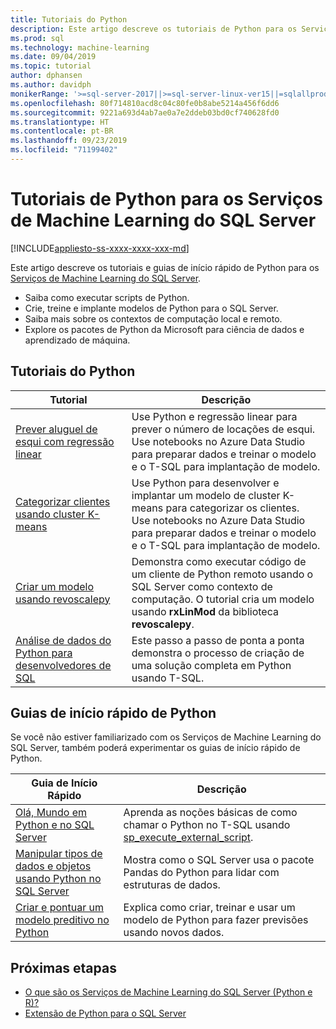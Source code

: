 ```yaml
---
title: Tutoriais do Python
description: Este artigo descreve os tutoriais de Python para os Serviços de Machine Learning do SQL Server. Saiba como executar scripts de Python. Crie, treine e implante modelos de Python para o SQL Server. Saiba mais sobre os contextos de computação local e remoto. Explore os pacotes de Python da Microsoft para ciência de dados e aprendizado de máquina.
ms.prod: sql
ms.technology: machine-learning
ms.date: 09/04/2019
ms.topic: tutorial
author: dphansen
ms.author: davidph
monikerRange: '>=sql-server-2017||>=sql-server-linux-ver15||=sqlallproducts-allversions'
ms.openlocfilehash: 80f714810acd8c04c80fe0b8abe5214a456f6dd6
ms.sourcegitcommit: 9221a693d4ab7ae0a7e2ddeb03bd0cf740628fd0
ms.translationtype: HT
ms.contentlocale: pt-BR
ms.lasthandoff: 09/23/2019
ms.locfileid: "71199402"
---
```

# <a name="python-tutorials-for-sql-server-machine-learning-services"></a>Tutoriais de Python para os Serviços de Machine Learning do SQL Server
[!INCLUDE[appliesto-ss-xxxx-xxxx-xxx-md](../../includes/appliesto-ss-xxxx-xxxx-xxx-md.md)]

Este artigo descreve os tutoriais e guias de início rápido de Python para os [Serviços de Machine Learning do SQL Server](../install/sql-machine-learning-services-windows-install.md).

+ Saiba como executar scripts de Python.
+ Crie, treine e implante modelos de Python para o SQL Server.
+ Saiba mais sobre os contextos de computação local e remoto.
+ Explore os pacotes de Python da Microsoft para ciência de dados e aprendizado de máquina.

<a name="bkmk_pythontutorials"></a>

## <a name="python-tutorials"></a>Tutoriais do Python

| Tutorial | Descrição |
|-|-|
| [Prever aluguel de esqui com regressão linear](python-ski-rental-linear-regression.md) | Use Python e regressão linear para prever o número de locações de esqui. Use notebooks no Azure Data Studio para preparar dados e treinar o modelo e o T-SQL para implantação de modelo. |
| [Categorizar clientes usando cluster K-means](python-clustering-model.md) | Use Python para desenvolver e implantar um modelo de cluster K-means para categorizar os clientes. Use notebooks no Azure Data Studio para preparar dados e treinar o modelo e o T-SQL para implantação de modelo. |
| [Criar um modelo usando revoscalepy](use-python-revoscalepy-to-create-model.md) | Demonstra como executar código de um cliente de Python remoto usando o SQL Server como contexto de computação. O tutorial cria um modelo usando **rxLinMod** da biblioteca **revoscalepy**. |
| [Análise de dados do Python para desenvolvedores de SQL](sqldev-in-database-python-for-sql-developers.md) | Este passo a passo de ponta a ponta demonstra o processo de criação de uma solução completa em Python usando T-SQL. |

## <a name="python-quickstarts"></a>Guias de início rápido de Python

Se você não estiver familiarizado com os Serviços de Machine Learning do SQL Server, também poderá experimentar os guias de início rápido de Python.

| Guia de Início Rápido | Descrição |
|-|-|
| [Olá, Mundo em Python e no SQL Server](quickstart-python-create-script.md) | Aprenda as noções básicas de como chamar o Python no T-SQL usando [sp_execute_external_script](../../relational-databases/system-stored-procedures/sp-execute-external-script-transact-sql.md). |
| [Manipular tipos de dados e objetos usando Python no SQL Server](quickstart-python-data-structures.md) | Mostra como o SQL Server usa o pacote Pandas do Python para lidar com estruturas de dados. |
| [Criar e pontuar um modelo preditivo no Python](quickstart-python-train-score-model.md) | Explica como criar, treinar e usar um modelo de Python para fazer previsões usando novos dados. |

## <a name="next-steps"></a>Próximas etapas

+ [O que são os Serviços de Machine Learning do SQL Server (Python e R)?](../what-is-sql-server-machine-learning.md)
+ [Extensão de Python para o SQL Server](../concepts/extension-python.md)